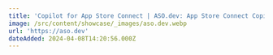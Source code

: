 ```yaml
---
title: 'Copilot for App Store Connect | ASO.dev: App Store Connect Copilot'
image: /src/content/showcase/_images/aso.dev.webp
url: 'https://aso.dev'
dateAdded: 2024-04-08T14:20:56.000Z
---
```



